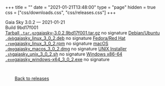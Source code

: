 +++
title = ""
date = "2021-01-21T13:48:00"
type = "page"
hidden = true
css = ["css/downloads.css", "css/releases.css"]
+++

<div class="download-container">
<div id="download-title">
<i class="fa-solid fa-tag"></i>
Gaia Sky <span class="downloads-version">3.0.2</span> — <i class="fa-solid fa-clock"></i>
<time class="downloads-releasedate" datetime="2021-01-21T13:48:00" title="Published: 2021-01-21T13:48:00">2021-01-21</time></div>
<div class="downloads-build">Build 9bd17f001</div>
<div class="download-section">
<a href="https://gaia.ari.uni-heidelberg.de/gaiasky/releases/3.0.2.9bd17f001/gaiasky-3.0.2.9bd17f001.tar.gz" class="download-button"><i class="fa-solid fa-file-zipper"></i> Tarball <code>.tar.gz</code><span class="download-sub">gaiasky-3.0.2.9bd17f001.tar.gz</span></a>
<span class="signature">no signature</span>
<a href="https://gaia.ari.uni-heidelberg.de/gaiasky/releases/3.0.2.9bd17f001/gaiasky_linux_3_0_2.deb" class="download-button"><i class="fa-brands fa-debian"></i> Debian/Ubuntu <code>.deb</code><span class="download-sub">gaiasky_linux_3_0_2.deb</span></a>
<span class="signature">no signature</span>
<a href="https://gaia.ari.uni-heidelberg.de/gaiasky/releases/3.0.2.9bd17f001/gaiasky_linux_3_0_2.rpm" class="download-button"><i class="fa-brands fa-fedora"></i> Fedora/Red Hat <code>.rpm</code><span class="download-sub">gaiasky_linux_3_0_2.rpm</span></a>
<span class="signature">no signature</span>
<a href="https://gaia.ari.uni-heidelberg.de/gaiasky/releases/3.0.2.9bd17f001/gaiasky_macos_3_0_2.dmg" class="download-button"><i class="fa-brands fa-apple"></i> macOS <code>.dmg</code><span class="download-sub">gaiasky_macos_3_0_2.dmg</span></a>
<span class="signature">no signature</span>
<a href="https://gaia.ari.uni-heidelberg.de/gaiasky/releases/3.0.2.9bd17f001/gaiasky_unix_3_0_2.sh" class="download-button"><i class="fa fa-terminal"></i> UNIX Installer <code>.sh</code><span class="download-sub">gaiasky_unix_3_0_2.sh</span></a>
<span class="signature">no signature</span>
<a href="https://gaia.ari.uni-heidelberg.de/gaiasky/releases/3.0.2.9bd17f001/gaiasky_windows-x64_3_0_2.exe" class="download-button"><i class="fa-brands fa-windows"></i> Windows x86-64 <code>.exe</code><span class="download-sub">gaiasky_windows-x64_3_0_2.exe</span></a>
<span class="signature">no signature</span>
</div>
</div>

<p class="center-text" style="padding: 30px;">
<i class="fa-solid fa-circle-arrow-left"></i> <a href="/downloads/releases">Back to releases</a>
</p>
